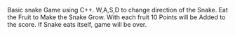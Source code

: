 Basic snake Game using C++. W,A,S,D to change direction of the Snake. Eat the Fruit to Make the Snake Grow. With each fruit 10 Points will be Added to the score. If Snake eats itself, game will be over.
